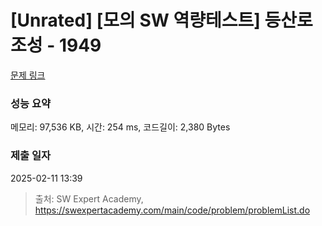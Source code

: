 # [Unrated] [모의 SW 역량테스트] 등산로 조성 - 1949 

[문제 링크](https://swexpertacademy.com/main/code/problem/problemDetail.do?contestProbId=AV5PoOKKAPIDFAUq) 

### 성능 요약

메모리: 97,536 KB, 시간: 254 ms, 코드길이: 2,380 Bytes

### 제출 일자

2025-02-11 13:39



> 출처: SW Expert Academy, https://swexpertacademy.com/main/code/problem/problemList.do